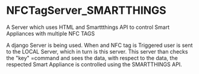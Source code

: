 # NFCTagServer_SMARTTHINGS
A Server which uses HTML and Smarttthings API to control Smart Appliances with multiple NFC TAGS

A django Server is being used. When and NFC tag is Triggered user is sent to the LOCAL Server, which in turn is this server. This server than checks the "key" =command and sees the data, with respect to the data, the respected Smart Appliance is controlled using the SMARTTHINGS API.
